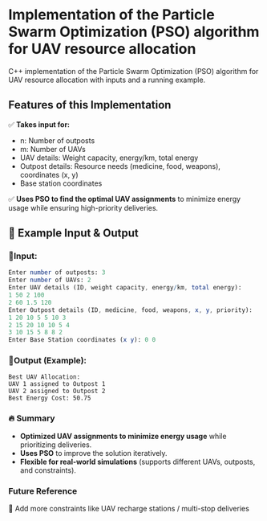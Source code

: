 # Implementation of the Particle Swarm Optimization (PSO) algorithm for UAV resource allocation

C++ implementation of the Particle Swarm Optimization (PSO) algorithm for UAV resource allocation with inputs and a running example.

## Features of this Implementation

✅ **Takes input for:**

- n: Number of outposts
- m: Number of UAVs
- UAV details: Weight capacity, energy/km, total energy
- Outpost details: Resource needs (medicine, food, weapons), coordinates (x, y)
- Base station coordinates

✅ **Uses PSO to find the optimal UAV assignments** to minimize energy usage while ensuring high-priority deliveries.

## 📌 Example Input & Output

### 🔹Input:

```mathematica
Enter number of outposts: 3
Enter number of UAVs: 2
Enter UAV details (ID, weight capacity, energy/km, total energy):
1 50 2 100
2 60 1.5 120
Enter Outpost details (ID, medicine, food, weapons, x, y, priority):
1 20 10 5 5 10 3
2 15 20 10 10 5 4
3 10 15 5 8 8 2
Enter Base Station coordinates (x y): 0 0
```

### 🔹Output (Example):

```vbnet
Best UAV Allocation:
UAV 1 assigned to Outpost 1
UAV 2 assigned to Outpost 2
Best Energy Cost: 50.75
```

### 🔥 Summary

- **Optimized UAV assignments to minimize energy usage** while prioritizing deliveries.
- **Uses PSO** to improve the solution iteratively.
- **Flexible for real-world simulations** (supports different UAVs, outposts, and constraints).

### Future Reference

🚀 Add more constraints like UAV recharge stations / multi-stop deliveries
